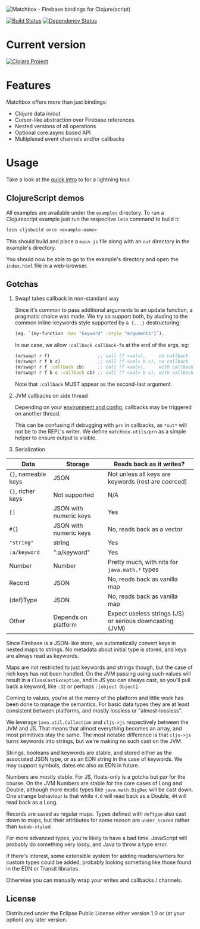 ![Matchbox - Firebase bindings for Clojure(script)](https://cloud.githubusercontent.com/assets/881351/6807041/c6d72cbe-d254-11e4-896f-b75d2153d197.png)

[![Build Status](https://travis-ci.org/crisptrutski/matchbox.svg?branch=master)](https://travis-ci.org/crisptrutski/matchbox)
[![Dependency Status](https://www.versioneye.com/clojure/matchbox:matchbox/badge.svg)](https://www.versioneye.com/clojure/matchbox:matchbox)

# Current version

[![Clojars Project](http://clojars.org/matchbox/latest-version.svg)](http://clojars.org/matchbox)

# Features

Matchbox offers more than just bindings:

 * Clojure data in/out
 * Cursor-like abstraction over Firebase references
 * Nested versions of all operations
 * Optional core.async based API
 * Multiplexed event channels and/or callbacks

# Usage

Take a look at the [quick intro](docs/quick_intro.cljx) to for a lightning tour.

## ClojureScript demos

All examples are available under the `examples` directory.  To run a Clojurescript example just run the respective `lein` command to build it:

```clojure
lein cljsbuild once <example-name>
```


This should build and place a `main.js` file along with an `out` directory in the example's directory.

You should now be able to go to the example's directory and open the
`index.html` file in a web-browser.

## Gotchas

1. Swap! takes callback in non-standard way

   Since it's common to pass additional arguments to an update function,
   a pragmatic choice was made. We try so support both, by aluding to the
   common inline-keywords style supported by `& {...}`  destructuring:

   ```clojure
   (eg. `(my-function :has "keyword" :style "arguments")`).
   ```

   In our case, we allow `:callback callback-fn` at the end of the args, eg:

   ```clojure
   (m/swap! r f)                  ;; call (f <val>),     no callback
   (m/swap! r f b c)              ;; call (f <val> b c), no callback
   (m/swap! r f :callback cb)     ;; call (f <val>),     with callback `cb`
   (m/swap! r f b c :callback cb) ;; call (f <val> b c), with callback `cb`
   ```

   Note that `:callback` MUST appear as the second-last argument.

2. JVM callbacks on side thread

   Depending on your [environment and
   config](https://www.firebase.com/docs/java-api/javadoc/com/firebase/client/Config.html#setEventTarget(com.firebase.client.EventTarget)),
   callbacks may be triggered on another thread.

   This can be confusing if debugging with `prn` in callbacks, as
   `*out*` will not be to the REPL's writer. We define `matchbox.utils/prn` as a simple
   helper to ensure output is visible.

3. Serialization

  Data | Storage | Reads back as it writes?
  --- | --- | ---
  `{}`, nameable keys | JSON  | Not unless all keys are keywords (rest are coerced)
  `{}`, richer keys | Not supported | N/A
  `[]` | JSON with numeric keys | Yes
  `#{}` | JSON with numeric keys | No, reads back as a vector
  `"string"` | string | Yes
  `:a/keyword` | ":a/keyword" | Yes
  Number | Number | Pretty much, with nits for `java.math.*` types
  Record | JSON | No, reads back as vanilla map
  (def)Type | JSON | No, reads back as vanilla map
  Other | Depends on platform | Expect useless strings (JS) or serious downcasting (JVM)

   Since Firebase is a JSON-like store, we automatically convert keys in nested
   maps to strings. No metadata about initial type is stored, and keys are
   always read as keywords.

   Maps are not restricted to just keywords and strings though, but the case of
   rich keys has not been handled. On the JVM passing using such values will
   result in a `ClassCastException`, and in JS you can always cast, so you'll
   pull back a keyword, like `:32` or perhaps `:[object Object]`.

   Coming to values, you're at the mercy of the platform and little work has
   been done to manage the semantics. For basic data types they are at least
   consistent between platforms, and mostly lossless or "almost-lossless".

   We leverage `java.util.Collection` and `cljs->js` respectively between the
   JVM and JS. That means that almost everything becomes an array, and most
   primitives stay the same. The most notable difference is that `cljs->js`
   turns keywords into strings, but we're making no such cast on the JVM.

   Strings, booleans and keywords are stable, and stored either as the
   associated JSON type, or as an EDN string in the case of keywords. We
   may support symbols, dates etc also as EDN in future.

   Numbers are mostly stable. For JS, floats-only is a gotcha but par for the course.
   On the JVM Numbers are stable for the core cases of Long and Double, although  more
   exotic types like `java.math.BigDec` will be cast down. One strange behaviour is that while
   `4.0` will read back as a Double, `4M` will read back as a Long.

   Records are saved as regular maps. Types defined with `deftype` also cast
   down to maps, but their attributes for some reason are `under_scored` rather
   than `kebab-styled`.

   For more advanced types, you're likely to have a bad time. JavaScript will
   probably do something very lossy, and Java to throw a type error.

   If there's interest, some extensible system for adding readers/writers for
   custom types could be added, probably looking something like those found in
   the EDN or Transit libraries.

   Otherwise you can manually wrap your writes and callbacks / channels.

## License

Distributed under the Eclipse Public License either version 1.0 or (at your option) any later version.
